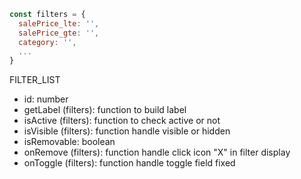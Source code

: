 ```js
const filters = {
  salePrice_lte: '',
  salePrice_gte: '',
  category: '',
  ...
}
```

FILTER_LIST

- id: number
- getLabel (filters): function to build label
- isActive (filters): function to check active or not
- isVisible (filters): function handle visible or hidden
- isRemovable: boolean
- onRemove (filters): function handle click icon "X" in filter display
- onToggle (filters): function handle toggle field fixed
